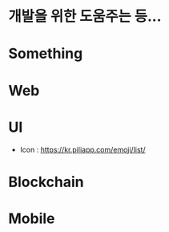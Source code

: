 # 개발을 위한 도움주는 등...

# Something
# Web
# UI
  - Icon : https://kr.piliapp.com/emoji/list/
# Blockchain
# Mobile

